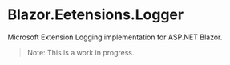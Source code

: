 # Blazor.Eetensions.Logger
Microsoft Extension Logging implementation for ASP.NET Blazor.

> Note: This is a work in progress.
